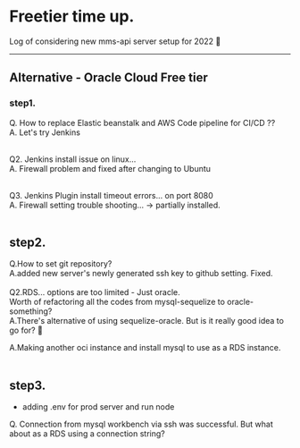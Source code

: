# Freetier time up.
Log of considering new mms-api server setup for 2022 🤔

----
## Alternative - Oracle Cloud Free tier
### step1.
Q. How to replace Elastic beanstalk and AWS Code pipeline for CI/CD ??<br>
A. Let's try Jenkins<br><br>

Q2. Jenkins install issue on linux...<br> 
A. Firewall problem and fixed after changing to Ubuntu<br><br>

Q3. Jenkins Plugin install timeout errors... on port 8080<br>
A. Firewall setting trouble shooting... -> partially installed.<br><br>

## step2.
Q.How to set git repository?<br>
A.added new server's newly generated ssh key to github setting. Fixed.<br><br>
Q2.RDS... options are too limited - Just oracle.<br> Worth of refactoring all the codes from mysql-sequelize to oracle-something?<br>
A.There's alternative of using sequelize-oracle. But is it really good idea to go for? 💭<br>

A.Making another oci instance and install mysql to use as a RDS instance.<br><br>

## step3.
- adding .env for prod server and run node<br>

Q. Connection from mysql workbench via ssh was successful. But what about as a RDS using a connection string?


